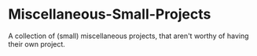 Miscellaneous-Small-Projects
============================

A collection of (small) miscellaneous projects, that aren't worthy of having their own project.
